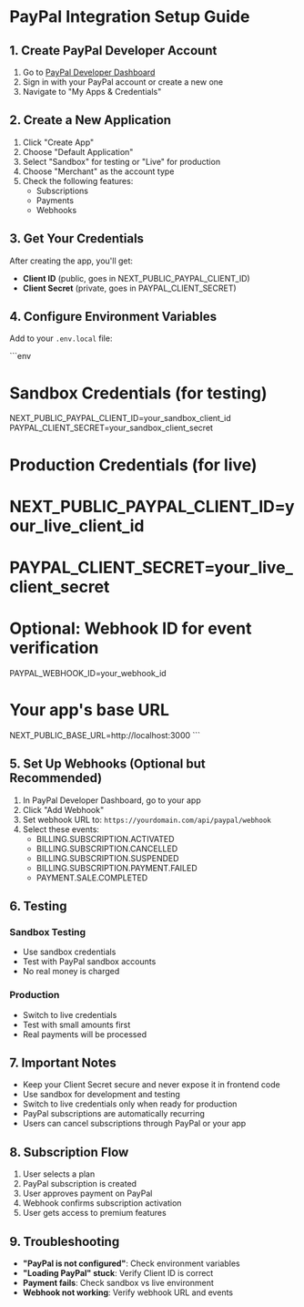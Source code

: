 # PayPal Integration Setup Guide

## 1. Create PayPal Developer Account

1. Go to [PayPal Developer Dashboard](https://developer.paypal.com/)
2. Sign in with your PayPal account or create a new one
3. Navigate to "My Apps & Credentials"

## 2. Create a New Application

1. Click "Create App"
2. Choose "Default Application" 
3. Select "Sandbox" for testing or "Live" for production
4. Choose "Merchant" as the account type
5. Check the following features:
   - Subscriptions
   - Payments
   - Webhooks

## 3. Get Your Credentials

After creating the app, you'll get:
- **Client ID** (public, goes in NEXT_PUBLIC_PAYPAL_CLIENT_ID)
- **Client Secret** (private, goes in PAYPAL_CLIENT_SECRET)

## 4. Configure Environment Variables

Add to your `.env.local` file:

\`\`\`env
# Sandbox Credentials (for testing)
NEXT_PUBLIC_PAYPAL_CLIENT_ID=your_sandbox_client_id
PAYPAL_CLIENT_SECRET=your_sandbox_client_secret

# Production Credentials (for live)
# NEXT_PUBLIC_PAYPAL_CLIENT_ID=your_live_client_id
# PAYPAL_CLIENT_SECRET=your_live_client_secret

# Optional: Webhook ID for event verification
PAYPAL_WEBHOOK_ID=your_webhook_id

# Your app's base URL
NEXT_PUBLIC_BASE_URL=http://localhost:3000
\`\`\`

## 5. Set Up Webhooks (Optional but Recommended)

1. In PayPal Developer Dashboard, go to your app
2. Click "Add Webhook"
3. Set webhook URL to: `https://yourdomain.com/api/paypal/webhook`
4. Select these events:
   - BILLING.SUBSCRIPTION.ACTIVATED
   - BILLING.SUBSCRIPTION.CANCELLED
   - BILLING.SUBSCRIPTION.SUSPENDED
   - BILLING.SUBSCRIPTION.PAYMENT.FAILED
   - PAYMENT.SALE.COMPLETED

## 6. Testing

### Sandbox Testing
- Use sandbox credentials
- Test with PayPal sandbox accounts
- No real money is charged

### Production
- Switch to live credentials
- Test with small amounts first
- Real payments will be processed

## 7. Important Notes

- Keep your Client Secret secure and never expose it in frontend code
- Use sandbox for development and testing
- Switch to live credentials only when ready for production
- PayPal subscriptions are automatically recurring
- Users can cancel subscriptions through PayPal or your app

## 8. Subscription Flow

1. User selects a plan
2. PayPal subscription is created
3. User approves payment on PayPal
4. Webhook confirms subscription activation
5. User gets access to premium features

## 9. Troubleshooting

- **"PayPal is not configured"**: Check environment variables
- **"Loading PayPal" stuck**: Verify Client ID is correct
- **Payment fails**: Check sandbox vs live environment
- **Webhook not working**: Verify webhook URL and events

